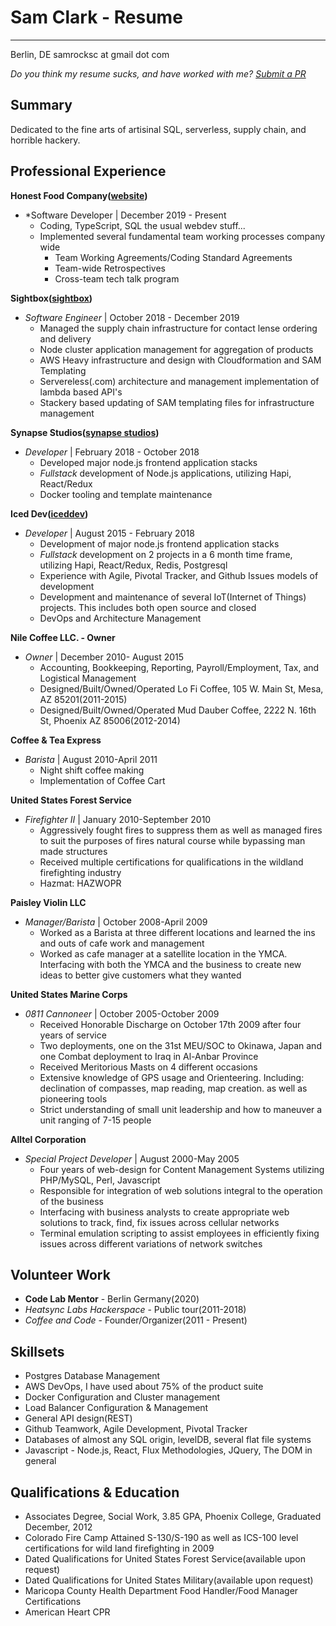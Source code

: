# Sam Clark - Resume
-----------------
Berlin, DE
samrocksc at gmail dot com

_Do you think my resume sucks, and have worked with me? [Submit a PR](https://github.com/samrocksc/radjokes/blob/main/resume.md)_

Summary
-----

Dedicated to the fine arts of artisinal SQL, serverless, supply chain, and horrible hackery.


Professional Experience
-----------


**Honest Food Company([website](https://honestfoodcompany.de))**

* *Software Developer | December 2019 - Present
    * Coding, TypeScript, SQL the usual webdev stuff...
    * Implemented several fundamental team working processes company wide
      * Team Working Agreements/Coding Standard Agreements
      * Team-wide Retrospectives
      * Cross-team tech talk program

**Sightbox([sightbox](https://sightbox.com))**

* *Software Engineer* | October 2018 - December 2019
    * Managed the supply chain infrastructure for contact lense ordering and delivery
    * Node cluster application management for aggregation of products
    * AWS Heavy infrastructure and design with Cloudformation and SAM Templating
    * Servereless(.com) architecture and management implementation of lambda based API's
    * Stackery based updating of SAM templating files for infrastructure management


**Synapse Studios([synapse studios](https://synapsestudios.com))**

* *Developer* | February 2018 - October 2018
    * Developed major node.js frontend application stacks
    * *Fullstack* development of Node.js applications, utilizing Hapi, React/Redux
    * Docker tooling and template maintenance

**Iced Dev([iceddev](http://iceddev.com))**

* *Developer* | August 2015 - February 2018
    * Development of major node.js frontend application stacks
    * *Fullstack* development on 2 projects in a 6 month time frame, utilizing Hapi, React/Redux, Redis, Postgresql
    * Experience with Agile, Pivotal Tracker, and Github Issues models of development
    * Development and maintenance of several IoT(Internet of Things) projects.  This includes both open source and closed
    * DevOps and Architecture Management

**Nile Coffee LLC. - Owner**

* *Owner* | December 2010- August 2015
  * Accounting, Bookkeeping, Reporting, Payroll/Employment, Tax, and Logistical Management
  * Designed/Built/Owned/Operated Lo Fi Coffee, 105 W. Main St, Mesa, AZ 85201(2011-2015)
  * Designed/Built/Owned/Operated Mud Dauber Coffee, 2222 N. 16th St, Phoenix AZ 85006(2012-2014)

**Coffee & Tea Express**

* *Barista* | August 2010-April 2011
  * Night shift coffee making
  * Implementation of Coffee Cart

**United States Forest Service**

* *Firefighter II* | January 2010-September 2010
  * Aggressively fought fires to suppress them as well as managed fires to suit the purposes of fires natural course while bypassing man made structures
  * Received multiple certifications for qualifications in the wildland firefighting industry
  * Hazmat: HAZWOPR

**Paisley Violin LLC**

* *Manager/Barista* | October 2008-April 2009
  * Worked as a Barista at three different locations and learned the ins and outs of cafe work and management
  * Worked as cafe manager at a satellite location in the YMCA. Interfacing with both the YMCA and the business to create new ideas to better give customers what they wanted

**United States Marine Corps**

* *0811 Cannoneer* | October 2005-October 2009
  * Received Honorable Discharge on October 17th 2009 after four years of service
  * Two deployments, one on the 31st MEU/SOC to Okinawa, Japan and one Combat deployment to Iraq in Al-Anbar Province
  * Received Meritorious Masts on 4 different occasions
  * Extensive knowledge of GPS usage and Orienteering. Including: declination of compasses, map reading, map creation. as well as pioneering tools
  * Strict understanding of small unit leadership and how to maneuver a unit ranging of 7-15 people

**Alltel Corporation**

* *Special Project Developer* | August 2000-May 2005
  * Four years of web-design for Content Management Systems utilizing PHP/MySQL, Perl, Javascript
  * Responsible for integration of web solutions integral to the operation of the business
  * Interfacing with business analysts to create appropriate web solutions to track, find, fix issues across cellular networks
  * Terminal emulation scripting to assist employees in efficiently fixing issues across different variations of network switches

Volunteer Work
---
- **Code Lab Mentor** - Berlin Germany(2020)
- *Heatsync Labs Hackerspace* - Public tour(2011-2018)
- *Coffee and Code* - Founder/Organizer(2011 - Present)

Skillsets
---
* Postgres Database Management
* AWS DevOps, I have used about 75% of the product suite
* Docker Configuration and Cluster management
* Load Balancer Configuration & Management
* General API design(REST)
* Github Teamwork, Agile Development, Pivotal Tracker
* Databases of almost any SQL origin, levelDB, several flat file systems
* Javascript - Node.js, React, Flux Methodologies, JQuery, The DOM in general

Qualifications & Education
---
* Associates Degree, Social Work, 3.85 GPA, Phoenix College, Graduated December, 2012
* Colorado Fire Camp Attained S-130/S-190 as well as ICS-100 level certifications for wild land firefighting in 2009
* Dated Qualifications for United States Forest Service(available upon request)
* Dated Qualifications for United States Military(available upon request)
* Maricopa County Health Department Food Handler/Food Manager Certifications
* American Heart CPR
